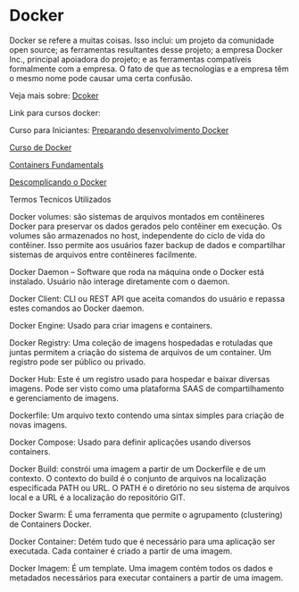 # Docker

Docker se refere a muitas coisas. Isso inclui: um projeto da comunidade open source; as ferramentas resultantes desse projeto; a empresa Docker Inc., principal apoiadora do projeto; e as ferramentas compatíveis formalmente com a empresa. O fato de que as tecnologias e a empresa têm o mesmo nome pode causar uma certa confusão.

Veja mais sobre:
[Dcoker](https://www.redhat.com/pt-br/topics/containers/what-is-docker)

Link para cursos docker: 

Curso para Iniciantes:
[Preparando desenvolvimento Docker ](https://www.youtube.com/watch?v=c2y_yz9B6_M&list=PLg7nVxv7fa6dxsV1ftKI8FAm4YD6iZuI4)

[Curso de Docker](https://www.youtube.com/watch?v=0xxHiOSJVe8&list=PLf-O3X2-mxDkiUH0r_BadgtELJ_qyrFJ_)

[Containers Fundamentals](https://4linux.com.br/cursos/treinamento/containers-fundamentals/)

[Descomplicando o Docker](https://github.com/badtuxx/DescomplicandoDocker)

Termos Tecnicos Utilizados

Docker volumes: são sistemas de arquivos montados em contêineres Docker para preservar os dados gerados pelo contêiner em execução. Os volumes são armazenados no host, independente do ciclo de vida do contêiner. Isso permite aos usuários fazer backup de dados e compartilhar sistemas de arquivos entre contêineres facilmente.

Docker Daemon – Software que roda na máquina onde o Docker está instalado. Usuário não interage diretamente com o daemon.

Docker Client: CLI ou REST API que aceita comandos do usuário e repassa estes comandos ao Docker daemon.

Docker Engine: Usado para criar imagens e containers.

Docker Registry: Uma coleção de imagens hospedadas e rotuladas que juntas permitem a criação do sistema de arquivos de um container. Um registro pode ser público ou privado.

Docker Hub: Este é um registro usado para hospedar e baixar diversas imagens. Pode ser visto como uma plataforma SAAS de compartilhamento e gerenciamento de imagens.

Dockerfile: Um arquivo texto contendo uma sintax simples para criação de novas imagens.

Docker Compose: Usado para definir aplicações usando diversos containers.

Docker Build: constrói uma imagem a partir de um Dockerfile e de um contexto. O contexto do build é o conjunto de arquivos na localização especificada PATH ou URL. O PATH é o diretório no seu sistema de arquivos local e a URL é a localização do repositório GIT.

Docker Swarm: É uma ferramenta que permite o agrupamento (clustering) de Containers Docker.

Docker Container: Detém tudo que é necessário para uma aplicação ser executada. Cada container é criado a partir de uma imagem.

Docker Imagem: É um template. Uma imagem contém todos os dados e metadados necessários para executar containers a partir de uma imagem.
